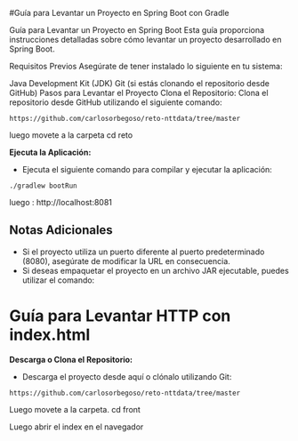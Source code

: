 
#Guía para Levantar un Proyecto en Spring Boot con Gradle

Guía para Levantar un Proyecto en Spring Boot
Esta guía proporciona instrucciones detalladas sobre cómo levantar un proyecto desarrollado en Spring Boot.

Requisitos Previos
Asegúrate de tener instalado lo siguiente en tu sistema:

Java Development Kit (JDK)
Git (si estás clonando el repositorio desde GitHub)
Pasos para Levantar el Proyecto
Clona el Repositorio:
Clona el repositorio desde GitHub utilizando el siguiente comando:

~~~
https://github.com/carlosorbegoso/reto-nttdata/tree/master
~~~
luego movete a la carpeta
cd reto

**Ejecuta la Aplicación:**

- Ejecuta el siguiente comando para compilar y ejecutar la aplicación:
~~~
./gradlew bootRun
~~~

luego :
http://localhost:8081
## Notas Adicionales

- Si el proyecto utiliza un puerto diferente al puerto predeterminado (8080), asegúrate de modificar la URL en consecuencia.
- Si deseas empaquetar el proyecto en un archivo JAR ejecutable, puedes utilizar el comando:



# Guía para Levantar  HTTP con index.html

**Descarga o Clona el Repositorio:**

- Descarga el proyecto desde aquí o clónalo utilizando Git:
~~~
https://github.com/carlosorbegoso/reto-nttdata/tree/master
~~~

Luego movete a la carpeta.
	cd front

Luego abrir el index en el navegador
